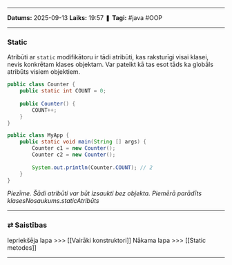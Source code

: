 ___

**Datums:** 2025-09-13
**Laiks:** 19:57
❚ **Tagi:** #java #OOP 

---
### Static

Atribūti ar `static` modifikātoru ir tādi atribūti, kas raksturīgi visai klasei, nevis konkrētam klases objektam. Var pateikt kā tas esot tāds ka globāls atribūts visiem objektiem.

```java
public class Counter {
	public static int COUNT = 0;
	
	public Counter() {
		COUNT++;
	}
}

public class MyApp {
	public static void main(String [] args) {
		Counter c1 = new Counter();
		Counter c2 = new Counter();
		
		System.out.println(Counter.COUNT); // 2
	}
}
```

*Piezīme. Šādi atribūti var būt izsaukti bez objekta. Piemērā parādīts klasesNosaukums.staticAtribūts*

---
### ⇄ Saistības

Iepriekšēja lapa >>> [[Vairāki konstruktori]]
Nākama lapa >>> [[Static metodes]]

---